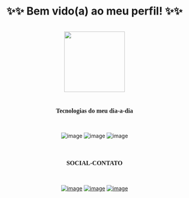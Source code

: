 <h1 align=center> ✨✨ Bem vido(a) ao meu perfil! ✨✨ </h1> 
<br>

<div align=center>

   <!-- <img height="160em" src="https://github-readme-stats.vercel.app/api?username=isabellabispo&show_icons=true&theme=radical"> d -->
   <img height="160em" src="https://github-readme-stats.vercel.app/api/top-langs/?username=isabellabispo&layout=compact&theme=radical"> 

</div>
<br>

<h3 align="center"  style="font-family: montserrat"> Tecnologias do meu dia-a-dia </h3>

<br>
<div align="center">

![image](https://img.shields.io/badge/HTML5-E34F26?style=for-the-badge&logo=html5&logoColor=white
)
![image](	https://img.shields.io/badge/CSS3-1572B6?style=for-the-badge&logo=css3&logoColor=white
)
![image](https://img.shields.io/badge/JavaScript-323330?style=for-the-badge&logo=javascript&logoColor=F7DF1E
)
</div>
<br>

<h3 align="center" style="font-family: montserrat">SOCIAL-CONTATO </h3> <br>
<div align="center">

[![image](https://img.shields.io/badge/LinkedIn-0077B5?style=for-the-badge&logo=linkedin&logoColor=white
)](https://www.linkedin.com/in/isbellabsp20/)
[![image](https://img.shields.io/badge/Gmail-D14836?style=for-the-badge&logo=gmail&logoColor=white
)](https://criarmeulink.com.br/u/1666380188)
[![image](https://img.shields.io/badge/WhatsApp-25D366?style=for-the-badge&logo=whatsapp&logoColor=white
)](https://api.whatsapp.com/send?phone=5534984222972&text=ola%2C%20precisa%20entrar%20em%20contato%20comigo%2C%20mande-me%20uma%20mensagem!)

</div>
